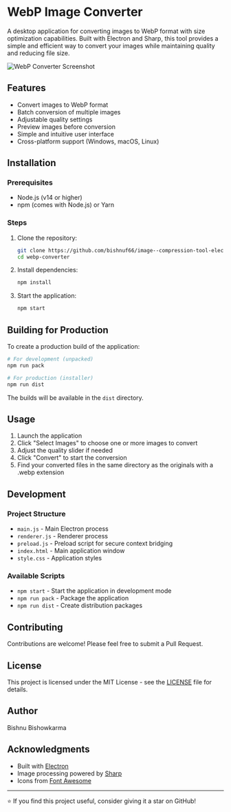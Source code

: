 # WebP Image Converter

A desktop application for converting images to WebP format with size optimization capabilities. Built with Electron and Sharp, this tool provides a simple and efficient way to convert your images while maintaining quality and reducing file size.

![WebP Converter Screenshot](assets/screenshot.png)

## Features

- Convert images to WebP format
- Batch conversion of multiple images
- Adjustable quality settings
- Preview images before conversion
- Simple and intuitive user interface
- Cross-platform support (Windows, macOS, Linux)

## Installation

### Prerequisites

- Node.js (v14 or higher)
- npm (comes with Node.js) or Yarn

### Steps

1. Clone the repository:

   ```bash
   git clone https://github.com/bishnuf66/image--compression-tool-electronjs.git
   cd webp-converter
   ```

2. Install dependencies:

   ```bash
   npm install
   ```

3. Start the application:
   ```bash
   npm start
   ```

## Building for Production

To create a production build of the application:

```bash
# For development (unpacked)
npm run pack

# For production (installer)
npm run dist
```

The builds will be available in the `dist` directory.

## Usage

1. Launch the application
2. Click "Select Images" to choose one or more images to convert
3. Adjust the quality slider if needed
4. Click "Convert" to start the conversion
5. Find your converted files in the same directory as the originals with a .webp extension

## Development

### Project Structure

- `main.js` - Main Electron process
- `renderer.js` - Renderer process
- `preload.js` - Preload script for secure context bridging
- `index.html` - Main application window
- `style.css` - Application styles

### Available Scripts

- `npm start` - Start the application in development mode
- `npm run pack` - Package the application
- `npm run dist` - Create distribution packages

## Contributing

Contributions are welcome! Please feel free to submit a Pull Request.

## License

This project is licensed under the MIT License - see the [LICENSE](LICENSE) file for details.

## Author

Bishnu Bishowkarma

## Acknowledgments

- Built with [Electron](https://www.electronjs.org/)
- Image processing powered by [Sharp](https://sharp.pixelplumbing.com/)
- Icons from [Font Awesome](https://fontawesome.com/)

---

⭐ If you find this project useful, consider giving it a star on GitHub!
